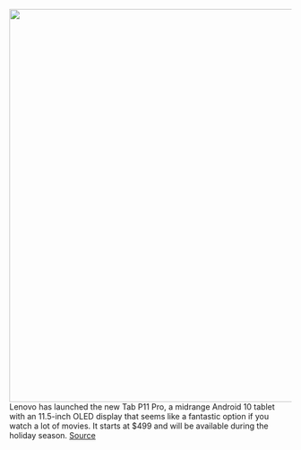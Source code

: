 <img src='https://cdn.vox-cdn.com/thumbor/49DovJ09GO_IeUiCcTsNJS-5nG4=/0x0:5908x3938/1200x800/filters:focal(3303x1339:4247x2283)/cdn.vox-cdn.com/uploads/chorus_image/image/67319313/tabp11pro2.0.jpg' width='700px' /><br/>
Lenovo has launched the new Tab P11 Pro, a midrange Android 10 tablet with an 11.5-inch OLED display that seems like a fantastic option if you watch a lot of movies. It starts at $499 and will be available during the holiday season.
<a href='https://www.theverge.com/2020/8/31/21400859/lenovo-tab-p11-pro-android-10-tablet-oled-screen-snapdragon-730g'> Source <a/>